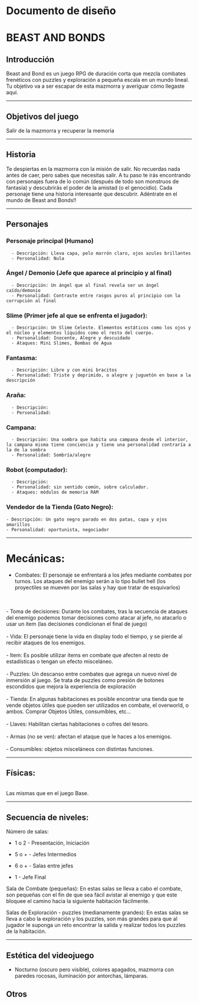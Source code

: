 # Documento de diseño

# BEAST AND BONDS


## Introducción

Beast and Bond es un juego RPG de duración corta que mezcla combates frenéticos con puzzles y exploración a pequeña escala en un mundo lineal.
Tu objetivo va a ser escapar de esta mazmorra y averiguar cómo llegaste aquí.

---


## Objetivos del juego

Salir de la mazmorra y recuperar la memoria

---

## Historia

Te despiertas en la mazmorra con la misión de salir. No recuerdas nada antes de caer, pero sabes que necesitas salir.
A tu paso te irás encontrando con personajes fuera de lo común (después de todo son monstruos de fantasía) y descubrirás el poder de la amistad (o el genocidio).
Cada personaje tiene una historia interesante que descubrir. Adéntrate en el mundo de Beast and Bonds!!

---

## Personajes
 
### Personaje principal (Humano)
      - Descripción: Lleva capa, pelo marrón claro, ojos azules brillantes
      - Personalidad: Nula
      
### Ángel / Demonio (Jefe que aparece al principio y al final)
      - Descripción: Un ángel que al final revela ser un ángel caído/demonio
      - Personalidad: Contraste entre rasgos puros al principio con la corrupción al final

### Slime (Primer jefe al que se enfrenta el jugador):
      - Descripción: Un Slime Celeste. Elementos estáticos como los ojos y el núcleo y elementos líquidos como el resto del cuerpo.
      - Personalidad: Inocente, Alegre y descuidado
      - Ataques: Mini Slimes, Bombas de Agua

### Fantasma:
      - Descripción: Libre y con mini bracitos
      - Personalidad: Triste y deprimido, o alegre y juguetón en base a la descripción

### Araña:
      - Descripción: 
      - Personalidad: 

### Campana:
      - Descripción: Una sombra que habita una campana desde el interior, la campana misma tiene conciencia y tiene una personalidad contraría a la de la sombra
      - Personalidad: Sombría/alegre
    
### Robot (computador):
      - Descripción: 
      - Personalidad: sin sentido común, sobre calculador.
      - Ataques: módulos de memoria RAM

### Vendedor de la Tienda (Gato Negro):
    - Descripción: Un gato negro parado en dos patas, capa y ojos amarillos
    - Personalidad: oportunista, negociador
---
# Mecánicas:
- Combates: El personaje se enfrentará a los jefes mediante combates por turnos. Los ataques del enemigo serán a lo tipo bullet hell (los proyectiles se mueven por las salas y hay que tratar de esquivarlos)
<br>
<br>
- Toma de decisiones: Durante los combates, tras la secuencia de ataques del enemigo podemos tomar decisiones como atacar al jefe, no atacarlo o usar un item (las decisiones condicionan el final de juego)
<br>
<br>
- Vida: El personaje tiene la vida en display todo el tiempo, y se pierde al recibir ataques de los enemigos.
<br>
<br>
- Item: Es posible utilizar ítems en combate que afecten al resto de estadísticas o tengan un efecto misceláneo.
<br>
<br>
- Puzzles: Un descanso entre combates que agrega un nuevo nivel de inmersión al juego. Se trata de puzzles como presión de botones escondidos que mejora la experiencia de exploración
<br>
<br>
- Tienda: En algunas habitaciones es posible encontrar una tienda que te vende objetos útiles que pueden ser utilizados en combate, el overworld, o ambos.
Comprar Objetos Útiles, consumibles, etc…
<br>
<br>
- Llaves: Habilitan ciertas habitaciones o cofres del tesoro.
<br>
<br>
- Armas (no se ven): afectan el ataque que le haces a los enemigos.
<br>
<br>
- Consumibles: objetos misceláneos con distintas funciones.

---

## Físicas:
<br>
Las mismas que en el juego Base.

---
## Secuencia de niveles:
Número de salas:

- 1 o 2 - Presentación, Iniciación

- 5 o + - Jefes Intermedios

- 6 o + - Salas entre jefes

- 1 - Jefe Final

Sala de Combate (pequeñas):
En estas salas se lleva a cabo el combate, son pequeñas con el fin de que sea fácil avistar al enemigo y que este bloquee el camino hacia la siguiente habitación fácilmente.

Salas de Exploración - puzzles (medianamente grandes):
En estas salas se lleva a cabo la exploración y los puzzles, son más grandes para que al jugador le suponga un reto encontrar la salida y realizar todos los puzzles de la habitación.

---

## Estética del videojuego

- Nocturno (oscuro pero visible), colores apagados, mazmorra con paredes rocosas, iluminación por antorchas, lámparas.



## Otros
